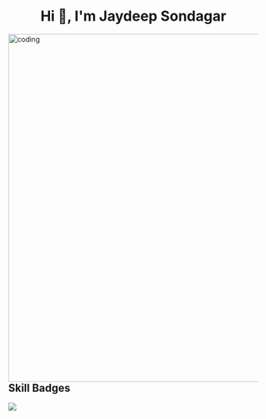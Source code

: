 

<!--
**sondagarjaydeep13/sondagarjaydeep13** is a ✨ _special_ ✨ repository because its `README.md` (this file) appears on your GitHub profile.

Here are some ideas to get you started:

- 🔭 I’m currently working on ...
- 🌱 I’m currently learning ...
- 👯 I’m looking to collaborate on ...
- 🤔 I’m looking for help with ...
- 💬 Ask me about ...
- 📫 How to reach me: ...
- 😄 Pronouns: ...
- ⚡ Fun fact: ...
-->


<h1 align="center">Hi 👋, I'm Jaydeep Sondagar</h1>


<img  align="right" alt="coding" width="700" src="https://user-images.githubusercontent.com/55389276/140866485-8fb1c876-9a8f-4d6a-98dc-08c4981eaf70.gif">


 ## Skill Badges

<!-- skills -->
<p align="left">
 
  <a href="https://skillicons.dev">
    <img src="https://skillicons.dev/icons?i=node,git,c,cpp,instagram,linkedin,twitter,vscode,visualstudio" />
  
  </a>
</p>

  





